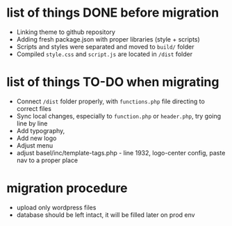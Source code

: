 # list of things DONE before migration

- Linking theme to github repository
- Adding fresh package.json with proper libraries (style + scripts)
- Scripts and styles were separated and moved to `build/` folder
- Compiled `style.css` and `script.js` are located in `/dist` folder

# list of things TO-DO when migrating

- Connect `/dist` folder properly, with `functions.php` file directing to correct files
- Sync local changes, especially to `function.php` or `header.php`, 
try going line by line
- Add typography, 
- Add new logo
- Adjust menu
- adjust basel/inc/template-tags.php - line 1932, logo-center config, paste nav to a proper place

# migration procedure

- upload only wordpress files
- database should be left intact, it will be filled later on prod env
